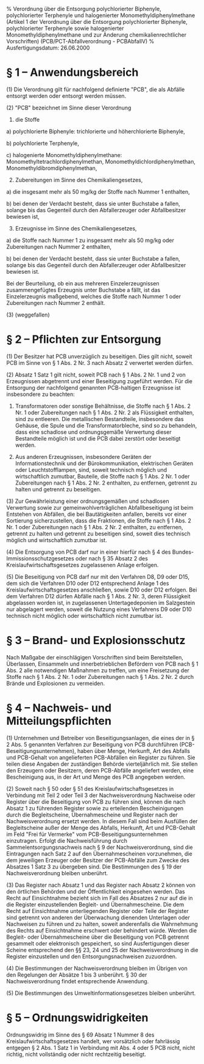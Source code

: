 % Verordnung über die Entsorgung polychlorierter Biphenyle, polychlorierter Terphenyle und halogenierter Monomethyldiphenylmethane (Artikel 1 der Verordnung über die Entsorgung polychlorierter Biphenyle, polychlorierter Terphenyle sowie halogenierter Monomethyldiphenylmethane und zur Änderung chemikalienrechtlicher Vorschriften)  (PCB/PCT-Abfallverordnung - PCBAbfallV)
% Ausfertigungsdatum: 26.06.2000
 
# § 1 – Anwendungsbereich

(1) Die Verordnung gilt für nachfolgend definierte "PCB", die als Abfälle entsorgt werden oder entsorgt werden müssen.

(2) "PCB" bezeichnet im Sinne dieser Verordnung

1. die Stoffe

a) polychlorierte Biphenyle: trichlorierte und höherchlorierte Biphenyle,

b) polychlorierte Terphenyle,

c) halogenierte Monomethyldiphenylmethane: Monomethyltetrachlordiphenylmethan, Monomethyldichlordiphenylmethan, Monomethyldibromdiphenylmethan,

2. Zubereitungen im Sinne des Chemikaliengesetzes,

a) die insgesamt mehr als 50 mg/kg der Stoffe nach Nummer 1 enthalten,

b) bei denen der Verdacht besteht, dass sie unter Buchstabe a fallen, solange bis das Gegenteil durch den Abfallerzeuger oder Abfallbesitzer bewiesen ist,

3. Erzeugnisse im Sinne des Chemikaliengesetzes,

a) die Stoffe nach Nummer 1 zu insgesamt mehr als 50 mg/kg oder Zubereitungen nach Nummer 2 enthalten,

b) bei denen der Verdacht besteht, dass sie unter Buchstabe a fallen, solange bis das Gegenteil durch den Abfallerzeuger oder Abfallbesitzer bewiesen ist.

Bei der Beurteilung, ob ein aus mehreren Einzelerzeugnissen zusammengefügtes Erzeugnis unter Buchstabe a fällt, ist das Einzelerzeugnis maßgebend, welches die Stoffe nach Nummer 1 oder Zubereitungen nach Nummer 2 enthält.

(3) (weggefallen)

# § 2 – Pflichten zur Entsorgung

(1) Der Besitzer hat PCB unverzüglich zu beseitigen. Dies gilt nicht, soweit PCB im Sinne von § 1 Abs. 2 Nr. 3 nach Absatz 2 verwertet werden dürfen.

(2) Absatz 1 Satz 1 gilt nicht, soweit PCB nach § 1 Abs. 2 Nr. 1 und 2 von Erzeugnissen abgetrennt und einer Beseitigung zugeführt werden. Für die Entsorgung der nachfolgend genannten PCB-haltigen Erzeugnisse ist insbesondere zu beachten:

1. Transformatoren oder sonstige Behältnisse, die Stoffe nach § 1 Abs. 2 Nr. 1 oder Zubereitungen nach § 1 Abs. 2 Nr. 2 als Flüssigkeit enthalten, sind zu entleeren. Die metallischen Bestandteile, insbesondere das Gehäuse, die Spule und die Transformatorbleche, sind so zu behandeln, dass eine schadlose und ordnungsgemäße Verwertung dieser Bestandteile möglich ist und die PCB dabei zerstört oder beseitigt werden.

2. Aus anderen Erzeugnissen, insbesondere Geräten der Informationstechnik und der Bürokommunikation, elektrischen Geräten oder Leuchtstofflampen, sind, soweit technisch möglich und wirtschaftlich zumutbar, Bauteile, die Stoffe nach § 1 Abs. 2 Nr. 1 oder Zubereitungen nach § 1 Abs. 2 Nr. 2 enthalten, zu entfernen, getrennt zu halten und getrennt zu beseitigen.

(3) Zur Gewährleistung einer ordnungsgemäßen und schadlosen Verwertung sowie zur gemeinwohlverträglichen Abfallbeseitigung ist beim Entstehen von Abfällen, die bei Bautätigkeiten anfallen, bereits vor einer Sortierung sicherzustellen, dass die Fraktionen, die Stoffe nach § 1 Abs. 2 Nr. 1 oder Zubereitungen nach § 1 Abs. 2 Nr. 2 enthalten, zu entfernen, getrennt zu halten und getrennt zu beseitigen sind, soweit dies technisch möglich und wirtschaftlich zumutbar ist.

(4) Die Entsorgung von PCB darf nur in einer hierfür nach § 4 des Bundes-Immissionsschutzgesetzes oder nach § 35 Absatz 2 des Kreislaufwirtschaftsgesetzes zugelassenen Anlage erfolgen.

(5) Die Beseitigung von PCB darf nur mit den Verfahren D8, D9 oder D15, dem sich die Verfahren D10 oder D12 entsprechend Anlage 1 des Kreislaufwirtschaftsgesetzes anschließen, sowie D10 oder D12 erfolgen. Bei dem Verfahren D12 dürfen Abfälle nach § 1 Abs. 2 Nr. 3, deren Flüssigkeit abgelassen worden ist, in zugelassenen Untertagedeponien im Salzgestein nur abgelagert werden, soweit die Nutzung eines Verfahrens D9 oder D10 technisch nicht möglich oder wirtschaftlich nicht zumutbar ist.

# § 3 – Brand- und Explosionsschutz

Nach Maßgabe der einschlägigen Vorschriften sind beim Bereitstellen, Überlassen, Einsammeln und innerbetrieblichen Befördern von PCB nach § 1 Abs. 2 alle notwendigen Maßnahmen zu treffen, um eine Freisetzung der Stoffe nach § 1 Abs. 2 Nr. 1 oder Zubereitungen nach § 1 Abs. 2 Nr. 2 durch Brände und Explosionen zu vermeiden.

# § 4 – Nachweis- und Mitteilungspflichten

(1) Unternehmen und Betreiber von Beseitigungsanlagen, die eines der in § 2 Abs. 5 genannten Verfahren zur Beseitigung von PCB durchführen (PCB-Beseitigungsunternehmen), haben über Menge, Herkunft, Art des Abfalls und PCB-Gehalt von angelieferten PCB-Abfällen ein Register zu führen. Sie teilen diese Angaben der zuständigen Behörde vierteljährlich mit. Sie stellen den Erzeugern oder Besitzern, deren PCB-Abfälle angeliefert werden, eine Bescheinigung aus, in der Art und Menge des PCB angegeben werden.

(2) Soweit nach § 50 oder § 51 des Kreislaufwirtschaftsgesetzes in Verbindung mit Teil 2 oder Teil 3 der Nachweisverordnung Nachweise oder Register über die Beseitigung von PCB zu führen sind, können die nach Absatz 1 zu führenden Register sowie zu erteilenden Bescheinigungen durch die Begleitscheine, Übernahmescheine und Register nach der Nachweisverordnung ersetzt werden. In diesem Fall sind beim Ausfüllen der Begleitscheine außer der Menge des Abfalls, Herkunft, Art und PCB-Gehalt im Feld "Frei für Vermerke" vom PCB-Beseitigungsunternehmen einzutragen. Erfolgt die Nachweisführung durch Sammelentsorgungsnachweis nach § 9 der Nachweisverordnung, sind die Eintragungen nach Satz 2 auf den Übernahmescheinen vorzunehmen, die dem jeweiligen Erzeuger oder Besitzer der PCB-Abfälle zum Zwecke des Absatzes 1 Satz 3 zu übergeben sind. Die Bestimmungen des § 19 der Nachweisverordnung bleiben unberührt.

(3) Das Register nach Absatz 1 und das Register nach Absatz 2 können von den örtlichen Behörden und der Öffentlichkeit eingesehen werden. Das Recht auf Einsichtnahme bezieht sich im Fall des Absatzes 2 nur auf die in die Register einzustellenden Begleit- und Übernahmescheine. Die dem Recht auf Einsichtnahme unterliegenden Register oder Teile der Register sind getrennt von anderen der Überwachung dienenden Unterlagen oder Nachweisen zu führen und zu halten, soweit anderenfalls die Wahrnehmung des Rechts auf Einsichtnahme erschwert oder behindert würde. Werden die Begleit- oder Übernahmescheine über die Beseitigung von PCB getrennt gesammelt oder elektronisch gespeichert, so sind Ausfertigungen dieser Scheine entsprechend den §§ 23, 24 und 25 der Nachweisverordnung in die Register einzustellen und den Entsorgungsnachweisen zuzuordnen.

(4) Die Bestimmungen der Nachweisverordnung bleiben im Übrigen von den Regelungen der Absätze 1 bis 3 unberührt. § 30 der Nachweisverordnung findet entsprechende Anwendung.

(5) Die Bestimmungen des Umweltinformationsgesetzes bleiben unberührt.

# § 5 – Ordnungswidrigkeiten

Ordnungswidrig im Sinne des § 69 Absatz 1 Nummer 8 des Kreislaufwirtschaftsgesetzes handelt, wer vorsätzlich oder fahrlässig entgegen § 2 Abs. 1 Satz 1 in Verbindung mit Abs. 4 oder 5 PCB nicht, nicht richtig, nicht vollständig oder nicht rechtzeitig beseitigt.
